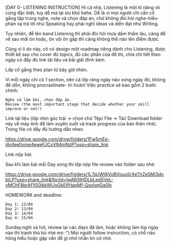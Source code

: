 [DAY 0- LISTENING INSTRUCTION]
Hi cả nhà,
Listening là một kĩ năng vô cùng đặc biệt, tuy dễ mà lại siu khó hehe. Dễ là vì mọi người chỉ cần cố gắng tập trung nghe, note và chọn đáp án, chứ không đòi hỏi nghe-hiểu-phản xạ trả lời như Speaking hay phải nghĩ ideas và diễn đạt như Writing.

Tuy nhiên, để lên band Listening thì phải đòi hỏi mưa dầm thấm lâu, càng để về sau mới ôn hoặc, ôn vội ôn gấp thì càng không thể nào lên điểm được.

Cũng vì lí do này, cô có design một roadmap riêng dành cho Listening, được thiết kế sao cho cover đủ topics, đủ các phần của đề thi, chia chi tiết theo ngày có đầy đủ link tài liệu và bài giải đính kèm.

Lớp cố gắng theo plan từ bây giờ nhén.

Vì mỗi ngày chỉ có 1 section, nên cả lớp ráng ngày nào xong ngày đó, không để dồn, không procrastinate- trì hoãn! Việc practice sẽ bao gồm 2 bước chính:

    Nghe và làm bài, chọn đáp án.
    Review (the most important stage that decide whether your skill improve or not!)

Link tài liệu (lớp nhìn góc trái → chọn chữ Tệp/ File → Tải/ Download folder này về máy tính để làm xuyên suốt và track progress của bản thân nhé). Trong file có đầy đủ hướng dẫn nhen.

https://drive.google.com/drive/folders/1FwSmEe-iAofee0xme4eweFJCxV94mNzP?usp=share_link

Link nộp bài:

Sau khi làm bài mỗi Day xong thì lớp nộp file review vào folder sau nhé:

https://drive.google.com/drive/folders/1L7dJWt8VoBVouu5rXeThZe5MI3dnbjLP?usp=share_link&fbclid=IwAR3tHDLbLedSVeL-yMChF8brAf1jS0lkkWlJyGkElfHapMf-QsoIwtQa0lk

HOMEWORK and deadline:

    Day 1: 12/04
    Day 2: 13/04
    Day 3: 14/04
    Day 4: 15/04

Sunday:nghỉ xả hơi, review lại các days đã làm, hoặc không làm kịp ngày nào thì tranh thủ bù nhé mn :")
Mọi người follow instruction, có chỗ nào hông hiểu hoặc gặp vấn đề gì nhớ nhắn tin cô nhé.
